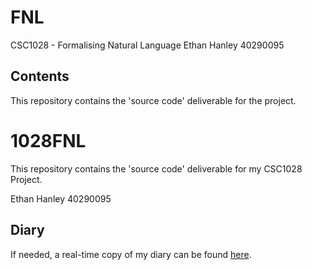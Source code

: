 # FNL

 CSC1028 - Formalising Natural Language
Ethan Hanley 40290095

## Contents
This repository contains the 'source code' deliverable for the project.

# 1028FNL

This repository contains the 'source code' deliverable for my CSC1028 Project.

Ethan Hanley 40290095
## Diary
If needed, a real-time copy of my diary can be found [here](https://docs.google.com/document/d/1_FlFUpbsFLtXS3cAbci_XNpKwm1DLavcZcMBRyhouAw/edit?usp=sharing).
